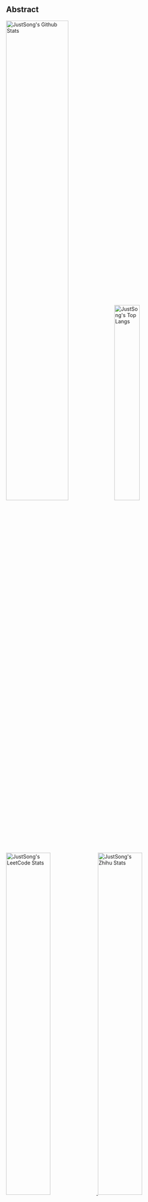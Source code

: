 ## Abstract
<p>
  <img src="https://github-readme-stats.vercel.app/api?username=LuckyEricYz&show_icons=true&hide_border=true" alt="JustSong's Github Stats" width="58%" />
  <img src="https://github-readme-stats.vercel.app/api/top-langs/?username=LuckyEricYz&layout=compact&hide_border=true&langs_count=10" alt="JustSong's Top Langs" width="37%" /> 
</p>

<a href="https://github.com/LuckyEricYz/stats-cards">
<p>
  <img src="https://stats.justsong.cn/api/leetcode/?username=quanpeng&theme=light" alt="JustSong's LeetCode Stats" width="49%" />
  <img src="https://stats.justsong.cn/api/zhihu/?username=songwonderful&theme=light" alt="JustSong's Zhihu Stats" width="49%" /> 
</p>
</a>

![skills](https://skillicons.dev/icons?i=c,cpp,go,py,html,css,js,nodejs,java,md,pytorch,tensorflow,flask,fastapi,express,qt,react,cmake,docker,git,linux,nginx,mysql,redis,sqlite,githubactions,heroku,vercel,visualstudio,vscode)



*Last updated on: 2024-03-03 20:24:53*
